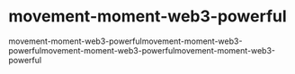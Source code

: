 # movement-moment-web3-powerful
movement-moment-web3-powerfulmovement-moment-web3-powerfulmovement-moment-web3-powerfulmovement-moment-web3-powerful
